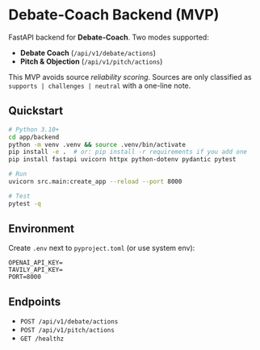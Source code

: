 # Debate-Coach Backend (MVP)

FastAPI backend for **Debate-Coach**. Two modes supported:
- **Debate Coach** (`/api/v1/debate/actions`)
- **Pitch & Objection** (`/api/v1/pitch/actions`)

This MVP avoids source *reliability scoring*. Sources are only classified as `supports | challenges | neutral` with a one-line note.

## Quickstart
```bash
# Python 3.10+
cd app/backend
python -m venv .venv && source .venv/bin/activate
pip install -e .  # or: pip install -r requirements if you add one
pip install fastapi uvicorn httpx python-dotenv pydantic pytest

# Run
uvicorn src.main:create_app --reload --port 8000

# Test
pytest -q
```

## Environment
Create `.env` next to `pyproject.toml` (or use system env):
```
OPENAI_API_KEY=
TAVILY_API_KEY=
PORT=8000
```

## Endpoints
- `POST /api/v1/debate/actions`
- `POST /api/v1/pitch/actions`
- `GET /healthz`

